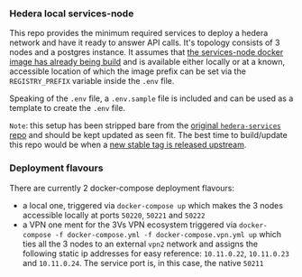 ### Hedera local services-node

This repo provides the minimum required services to deploy a hedera network and have it ready to answer API calls. It's topology consists of 3 nodes and a postgres instance. It assumes that [the services-node docker image has already being build](https://github.com/hashgraph/hedera-services/blob/2ff1e352b4e42fbbabb8edff42ad5de60e8d3518/docs/docker-quickstart.md) and is available either locally or at a known, accessible location of which the image prefix can be set via the `REGISTRY_PREFIX` variable inside the `.env` file.

Speaking of the `.env` file, a `.env.sample` file is included and can be used as a template to create the `.env` file.

`Note`: this setup has been stripped bare from the [original `hedera-services` repo](https://github.com/hashgraph/hedera-services) and should be kept updated as seen fit. The best time to build/update this repo would be when a [new stable tag is released upstream](https://github.com/hashgraph/hedera-services/tags).

### Deployment flavours
There are currently 2 docker-compose deployment flavours: 
* a local one, triggered via `docker-compose up` which makes the 3 nodes accessible locally at ports `50220`, `50221` and `50222`
* a VPN one ment for the 3Vs VPN ecosystem triggered via `docker-compose -f docker-compose.yml -f docker-compose.vpn.yml up` which ties all the 3 nodes to an external `vpn2` network and assigns the following static ip addresses for easy reference: `10.11.0.22`, `10.11.0.23` and `10.11.0.24`. The service port is, in this case, the native `50211`